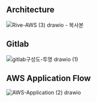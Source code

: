 ## Architecture
![Rive-AWS (3) drawio - 복사본](https://github.com/user-attachments/assets/868a6b76-e6c6-4255-9b78-bd819cc57146)

## Gitlab
![gitlab구성도-투명 drawio (1)](https://github.com/user-attachments/assets/354b0986-a6f7-470c-8b73-bdda67fb645d)

## AWS Application Flow
![AWS-Application (2) drawio](https://github.com/user-attachments/assets/bca55d3a-c4e7-429c-94bd-b1a5b8d379c1)
